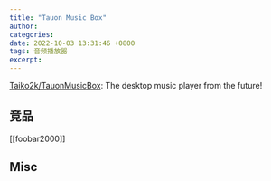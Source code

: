 ```yaml
---
title: "Tauon Music Box"
author: 
categories: 
date: 2022-10-03 13:31:46 +0800
tags: 音频播放器
excerpt: 
---
```




[Taiko2k/TauonMusicBox](https://github.com/Taiko2k/TauonMusicBox): The desktop music player from the future!


## 竞品

[[foobar2000]]

## Misc


